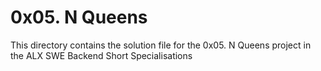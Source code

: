 # 0x05. N Queens

This directory contains the solution file for the 0x05. N Queens project in the ALX SWE Backend Short Specialisations
